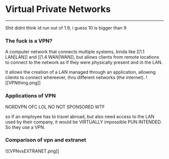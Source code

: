 # Virtual Private Networks
---
Shit didnt think id run out of 1.9, i guess 10 is bigger than 9

### The fuck is a VPN?
A computer network that connects multiple systems, kinda like [[1.1 LAN|LAN]] and [[1.4 WAN|WAN]], but allows clients from remote locations to connect to the network as if they were physically present and in the LAN.

It allows the creation of a LAN managed through an application, allowing clients to connect whereever, thru different networks (the internet).
![[VPNthing.png]]
### Applications of VPN
NORDVPN OFC LOL NO NOT SPONSORED WTF

so if an employee has to travel abroad, but also need access to the LAN used by their company, it would be VIRTUALLY impossible PUN INTENDED. So they use a VPN.

### Comparison of vpn and extranet
![[VPNvsEXTRANET.png]]